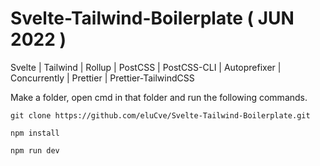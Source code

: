 # Svelte-Tailwind-Boilerplate ( JUN 2022 )
Svelte | Tailwind | Rollup | PostCSS | PostCSS-CLI | Autoprefixer | Concurrently | Prettier | Prettier-TailwindCSS

Make a folder, open cmd in that folder and run the following commands.

``` git clone https://github.com/eluCve/Svelte-Tailwind-Boilerplate.git ```

``` npm install ```

``` npm run dev ```
